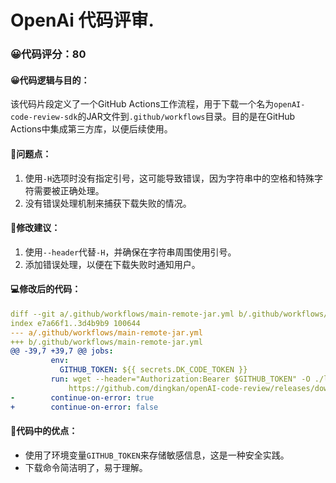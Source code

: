 # OpenAi 代码评审.
### 😀代码评分：80
#### 😀代码逻辑与目的：
该代码片段定义了一个GitHub Actions工作流程，用于下载一个名为`openAI-code-review-sdk`的JAR文件到`.github/workflows`目录。目的是在GitHub Actions中集成第三方库，以便后续使用。

#### 🤔问题点：
1. 使用`-H`选项时没有指定引号，这可能导致错误，因为字符串中的空格和特殊字符需要被正确处理。
2. 没有错误处理机制来捕获下载失败的情况。

#### 🎯修改建议：
1. 使用`--header`代替`-H`，并确保在字符串周围使用引号。
2. 添加错误处理，以便在下载失败时通知用户。

#### 💻修改后的代码：
```yaml
diff --git a/.github/workflows/main-remote-jar.yml b/.github/workflows/main-remote-jar.yml
index e7a66f1..3d4b9b9 100644
--- a/.github/workflows/main-remote-jar.yml
+++ b/.github/workflows/main-remote-jar.yml
@@ -39,7 +39,7 @@ jobs:
         env:
           GITHUB_TOKEN: ${{ secrets.DK_CODE_TOKEN }}
         run: wget --header="Authorization:Bearer $GITHUB_TOKEN" -O ./libs/openAI-code-review-sdk-2.0.0.jar \
             https://github.com/dingkan/openAI-code-review/releases/download/v2.0.0/openAI-code-review-sdk-2.0.0.jar
-        continue-on-error: true
+        continue-on-error: false
```

#### 🌟代码中的优点：
- 使用了环境变量`GITHUB_TOKEN`来存储敏感信息，这是一种安全实践。
- 下载命令简洁明了，易于理解。